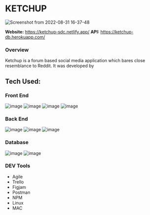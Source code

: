 # KETCHUP

![Screenshot from 2022-08-31 16-37-48](https://user-images.githubusercontent.com/97657126/187790052-9cff7453-f199-4720-a1e7-1a624d5d0319.png)

**Website:** https://ketchup-sdc.netlify.app/
**API:** https://ketchup-db.herokuapp.com/

### Overview

Ketchup is a forum based social media application which bares close resemblance to Reddit. It was developed by 

## Tech Used:
### Front End

![image](https://user-images.githubusercontent.com/97657126/187792815-deb909ee-acdf-4304-9200-6025f6c6186e.png) 
![image](https://user-images.githubusercontent.com/97657126/187792951-c8dc3085-358a-46f6-863a-739239a89436.png)
![image](https://user-images.githubusercontent.com/97657126/187793062-bf6e5a7a-566e-4735-bb66-05d89fb04519.png)
![image](https://user-images.githubusercontent.com/97657126/187793122-3ffa407e-6369-41dd-8a57-12334a4f26f8.png)

### Back End

![image](https://user-images.githubusercontent.com/97657126/187794336-38ef45a5-4ef1-4852-b6d8-610d38f58c0a.png)
![image](https://user-images.githubusercontent.com/97657126/187794381-b09456ac-bfcc-469a-9ebf-4dc6bd9d8d11.png)
![image](https://user-images.githubusercontent.com/97657126/187795873-664184e2-81b7-45f1-bbdf-ef43e1aa338d.png)

### Database
![image](https://user-images.githubusercontent.com/97657126/187794564-d12d321c-6a8e-47a0-9e54-b276e7f0ab1e.png)
![image](https://user-images.githubusercontent.com/97657126/187795475-00066a20-1281-4120-92c1-7190f5a45cc3.png)

### DEV Tools
- Agile
- Trello
- Figjam
- Postman
- NPM
- Linux
- MAC
